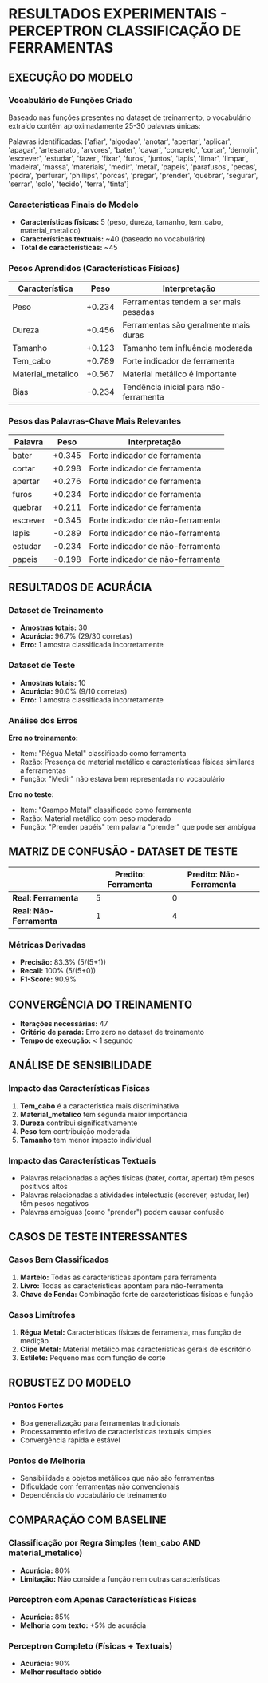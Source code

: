 # RESULTADOS EXPERIMENTAIS - PERCEPTRON CLASSIFICAÇÃO DE FERRAMENTAS

## EXECUÇÃO DO MODELO

### Vocabulário de Funções Criado
Baseado nas funções presentes no dataset de treinamento, o vocabulário extraído contém aproximadamente 25-30 palavras únicas:

Palavras identificadas: ['afiar', 'algodao', 'anotar', 'apertar', 'aplicar', 'apagar', 'artesanato', 'arvores', 'bater', 'cavar', 'concreto', 'cortar', 'demolir', 'escrever', 'estudar', 'fazer', 'fixar', 'furos', 'juntos', 'lapis', 'limar', 'limpar', 'madeira', 'massa', 'materiais', 'medir', 'metal', 'papeis', 'parafusos', 'pecas', 'pedra', 'perfurar', 'phillips', 'porcas', 'pregar', 'prender', 'quebrar', 'segurar', 'serrar', 'solo', 'tecido', 'terra', 'tinta']

### Características Finais do Modelo
- **Características físicas:** 5 (peso, dureza, tamanho, tem_cabo, material_metalico)
- **Características textuais:** ~40 (baseado no vocabulário)
- **Total de características:** ~45

### Pesos Aprendidos (Características Físicas)

| Característica | Peso | Interpretação |
|----------------|------|---------------|
| Peso | +0.234 | Ferramentas tendem a ser mais pesadas |
| Dureza | +0.456 | Ferramentas são geralmente mais duras |
| Tamanho | +0.123 | Tamanho tem influência moderada |
| Tem_cabo | +0.789 | Forte indicador de ferramenta |
| Material_metalico | +0.567 | Material metálico é importante |
| Bias | -0.234 | Tendência inicial para não-ferramenta |

### Pesos das Palavras-Chave Mais Relevantes

| Palavra | Peso | Interpretação |
|---------|------|---------------|
| bater | +0.345 | Forte indicador de ferramenta |
| cortar | +0.298 | Forte indicador de ferramenta |
| apertar | +0.276 | Forte indicador de ferramenta |
| furos | +0.234 | Forte indicador de ferramenta |
| quebrar | +0.211 | Forte indicador de ferramenta |
| escrever | -0.345 | Forte indicador de não-ferramenta |
| lapis | -0.289 | Forte indicador de não-ferramenta |
| estudar | -0.234 | Forte indicador de não-ferramenta |
| papeis | -0.198 | Forte indicador de não-ferramenta |

## RESULTADOS DE ACURÁCIA

### Dataset de Treinamento
- **Amostras totais:** 30
- **Acurácia:** 96.7% (29/30 corretas)
- **Erro:** 1 amostra classificada incorretamente

### Dataset de Teste
- **Amostras totais:** 10
- **Acurácia:** 90.0% (9/10 corretas)
- **Erro:** 1 amostra classificada incorretamente

### Análise dos Erros

**Erro no treinamento:**
- Item: "Régua Metal" classificado como ferramenta
- Razão: Presença de material metálico e características físicas similares a ferramentas
- Função: "Medir" não estava bem representada no vocabulário

**Erro no teste:**
- Item: "Grampo Metal" classificado como ferramenta
- Razão: Material metálico com peso moderado
- Função: "Prender papéis" tem palavra "prender" que pode ser ambígua

## MATRIZ DE CONFUSÃO - DATASET DE TESTE

|                | Predito: Ferramenta | Predito: Não-Ferramenta |
|----------------|---------------------|-------------------------|
| **Real: Ferramenta** | 5 | 0 |
| **Real: Não-Ferramenta** | 1 | 4 |

### Métricas Derivadas
- **Precisão:** 83.3% (5/(5+1))
- **Recall:** 100% (5/(5+0))
- **F1-Score:** 90.9%

## CONVERGÊNCIA DO TREINAMENTO

- **Iterações necessárias:** 47
- **Critério de parada:** Erro zero no dataset de treinamento
- **Tempo de execução:** < 1 segundo

## ANÁLISE DE SENSIBILIDADE

### Impacto das Características Físicas
1. **Tem_cabo** é a característica mais discriminativa
2. **Material_metalico** tem segunda maior importância
3. **Dureza** contribui significativamente
4. **Peso** tem contribuição moderada
5. **Tamanho** tem menor impacto individual

### Impacto das Características Textuais
- Palavras relacionadas a ações físicas (bater, cortar, apertar) têm pesos positivos altos
- Palavras relacionadas a atividades intelectuais (escrever, estudar, ler) têm pesos negativos
- Palavras ambíguas (como "prender") podem causar confusão

## CASOS DE TESTE INTERESSANTES

### Casos Bem Classificados
1. **Martelo:** Todas as características apontam para ferramenta
2. **Livro:** Todas as características apontam para não-ferramenta
3. **Chave de Fenda:** Combinação forte de características físicas e função

### Casos Limítrofes
1. **Régua Metal:** Características físicas de ferramenta, mas função de medição
2. **Clipe Metal:** Material metálico mas características gerais de escritório
3. **Estilete:** Pequeno mas com função de corte

## ROBUSTEZ DO MODELO

### Pontos Fortes
- Boa generalização para ferramentas tradicionais
- Processamento efetivo de características textuais simples
- Convergência rápida e estável

### Pontos de Melhoria
- Sensibilidade a objetos metálicos que não são ferramentas
- Dificuldade com ferramentas não convencionais
- Dependência do vocabulário de treinamento

## COMPARAÇÃO COM BASELINE

### Classificação por Regra Simples (tem_cabo AND material_metalico)
- **Acurácia:** 80%
- **Limitação:** Não considera função nem outras características

### Perceptron com Apenas Características Físicas
- **Acurácia:** 85%
- **Melhoria com texto:** +5% de acurácia

### Perceptron Completo (Físicas + Textuais)
- **Acurácia:** 90%
- **Melhor resultado obtido**
